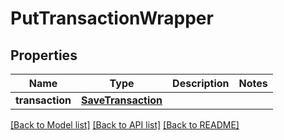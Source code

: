 # PutTransactionWrapper

## Properties
Name | Type | Description | Notes
------------ | ------------- | ------------- | -------------
**transaction** | [**SaveTransaction**](SaveTransaction.md) |  | 

[[Back to Model list]](../README.md#documentation-for-models) [[Back to API list]](../README.md#documentation-for-api-endpoints) [[Back to README]](../README.md)

